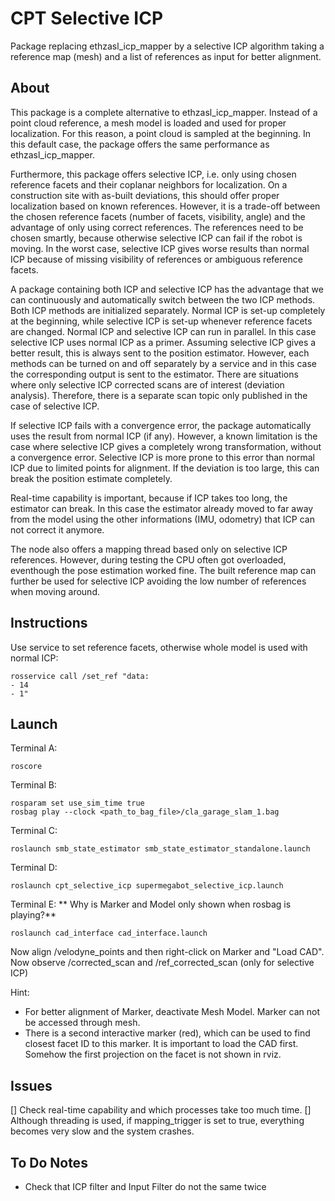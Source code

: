# CPT Selective ICP

Package replacing ethzasl_icp_mapper by a selective ICP algorithm taking a reference map (mesh) and a list of references as input for better alignment.

## About

This package is a complete alternative to ethzasl_icp_mapper. Instead of a point cloud reference, a mesh model is loaded and used for proper localization. For this reason, a point cloud is sampled at the beginning. In this default case, the package offers the same performance as ethzasl_icp_mapper.

Furthermore, this package offers selective ICP, i.e. only using chosen reference facets and their coplanar neighbors for localization. On a construction site with as-built deviations, this should offer proper localization based on known references. However, it is a trade-off between the chosen reference facets (number of facets, visibility, angle) and the advantage of only using correct references. The references need to be chosen smartly, because otherwise selective ICP can fail if the robot is moving. In the worst case, selective ICP gives worse results than normal ICP because of missing visibility of references or ambiguous reference facets. 

A package containing both ICP and selective ICP has the advantage that we can continuously and automatically switch between the two ICP methods. Both ICP methods are initialized separately. Normal ICP is set-up completely at the beginning, while selective ICP is set-up whenever reference facets are changed. Normal ICP and selective ICP can run in parallel. In this case selective ICP uses normal ICP as a primer. Assuming selective ICP gives a better result, this is always sent to the position estimator. However, each methods can be turned on and off separately by a service and in this case the corresponding output is sent to the estimator.
There are situations where only selective ICP corrected scans are of interest (deviation analysis). Therefore, there is a separate scan topic only published in the case of selective ICP. 

If selective ICP fails with a convergence error, the package automatically uses the result from normal ICP (if any). However, a known limitation is the case where selective ICP gives a completely wrong transformation, without a convergence error. Selective ICP is more prone to this error than normal ICP due to limited points for alignment. If the deviation is too large, this can break the position estimate completely.

Real-time capability is important, because if ICP takes too long, the estimator can break. In this case the estimator already moved to far away from the model using the other informations (IMU, odometry) that ICP can not correct it anymore.

The node also offers a mapping thread based only on selective ICP references. However, during testing the CPU often got overloaded, eventhough the pose estimation worked fine. The built reference map can further be used for selective ICP avoiding the low number of references when moving around.

## Instructions

Use service to set reference facets, otherwise whole model is used with normal ICP:
```
rosservice call /set_ref "data:
- 14
- 1"
```

## Launch

Terminal A:
```
roscore
```

Terminal B:

```
rosparam set use_sim_time true
rosbag play --clock <path_to_bag_file>/cla_garage_slam_1.bag
```

Terminal C:

```
roslaunch smb_state_estimator smb_state_estimator_standalone.launch
```

Terminal D:

```
roslaunch cpt_selective_icp supermegabot_selective_icp.launch
```

Terminal E:
** Why is Marker and Model only shown when rosbag is playing?**

```
roslaunch cad_interface cad_interface.launch
```

Now align /velodyne_points and then right-click on Marker and "Load CAD".
Now observe /corrected_scan and /ref_corrected_scan (only for selective ICP)

Hint:
- For better alignment of Marker, deactivate Mesh Model. Marker can not be accessed through mesh.
- There is a second interactive marker (red), which can be used to find closest facet ID to this marker. It is important to load the CAD first. Somehow the first projection on the facet is not shown in rviz.

## Issues

[] Check real-time capability and which processes take too much time.
[] Although threading is used, if mapping_trigger is set to true, everything becomes very slow and the system crashes.

## To Do Notes

- Check that ICP filter and Input Filter do not the same twice
